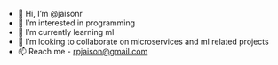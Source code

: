- 👋 Hi, I’m @jaisonr
- 👀 I’m interested in programming
- 🌱 I’m currently learning ml
- 💞️ I’m looking to collaborate on microservices and ml related projects
- 📫 Reach me - rpjaison@gmail.com

<!---
jaisonr/jaisonr is a ✨ special ✨ repository because its `README.md` (this file) appears on your GitHub profile.
You can click the Preview link to take a look at your changes.
--->
